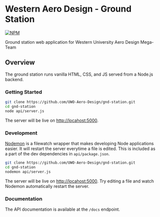 # Western Aero Design - Ground Station

[![NPM](https://img.shields.io/npm/v/npm)](hhttps://www.npmjs.com/) 

Ground station web application for Western University Aero Design Mega-Team

## Overview
The ground station runs vanilla HTML, CSS, and JS served from a Node.js backend.

### Getting Started

```sh
git clone https://github.com/UWO-Aero-Design/gnd-station.git
cd gnd-station
node api/server.js
```

The server will be live on [http://locahost:5000](http://locahost:5000).

### Development

[Nodemon](https://www.npmjs.com/package/nodemon) is a filewatch wrapper that makes developing Node applications easier. It will restart the server everytime a file is edited. This is included as a part of the dev dependencies in `api/package.json`.

```sh
git clone https://github.com/UWO-Aero-Design/gnd-station.git
cd gnd-station
nodemon api/server.js
```

The server will be live on [http://locahost:5000](http://locahost:5000). Try editing a file and watch Nodemon automatically restart the server.

### Documentation
The API documentation is available at the `/docs` endpoint.

